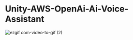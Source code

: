 # Unity-AWS-OpenAi-Ai-Voice-Assistant
![ezgif com-video-to-gif (2)](https://github.com/Vinexy/Unity-AWS-OpenAi-Ai-Voice-Assistant/assets/85889196/66391951-2a21-4407-976b-798919551238)
